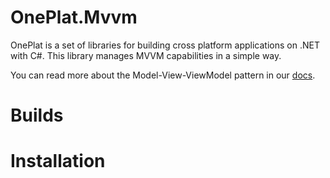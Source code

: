 # OnePlat.Mvvm
OnePlat is a set of libraries for building cross platform applications on .NET with C#. This library manages MVVM capabilities in a simple way.

You can read more about the Model-View-ViewModel pattern in our [docs](docs/toc.md).

# Builds

# Installation
